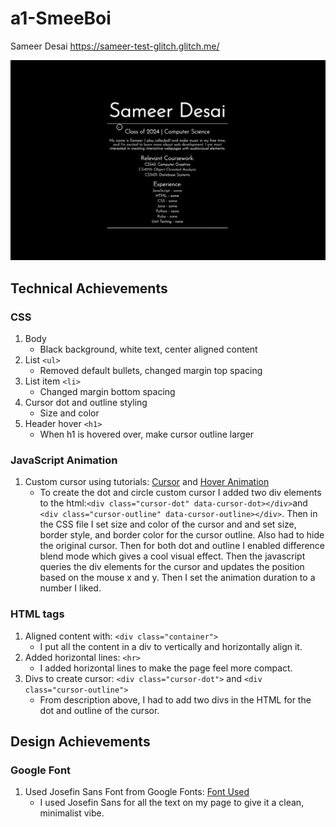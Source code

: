# a1-SmeeBoi
Sameer Desai https://sameer-test-glitch.glitch.me/

![](https://github.com/SmeeBoi/a1-SmeeBoi/blob/main/cursor.gif)

## Technical Achievements

### CSS
1. Body 
    - Black background, white text, center aligned content
2. List `<ul>`
    - Removed default bullets, changed margin top spacing
3. List item `<li>`
    - Changed margin bottom spacing 
4. Cursor dot and outline styling
    - Size and color
5. Header hover `<h1>`
    - When h1 is hovered over, make cursor outline larger

### JavaScript Animation
1. Custom cursor using tutorials: [Cursor](https://www.youtube.com/watch?v=UMdvufdewD8) and [Hover Animation](https://www.youtube.com/watch?v=nMGVwP3ww2M)
    - To create the dot and circle custom cursor I added two div elements to the html:`<div class="cursor-dot" data-cursor-dot></div>`and `<div class="cursor-outline" data-cursor-outline></div>`. Then in the CSS file I set size and color of the cursor and and set size, border style, and border color for the cursor outline. Also had to hide the original cursor. Then for both dot and outline I enabled difference blend mode which gives a cool visual effect. Then the javascript queries the div elements for the cursor and updates the position based on the mouse x and y. Then I set the animation duration to a number I liked.

### HTML tags
1. Aligned content with: `<div class="container">` 
    - I put all the content in a div to vertically and horizontally align it.
2. Added horizontal lines: `<hr>` 
    - I added horizontal lines to make the page feel more compact.
3. Divs to create cursor: `<div class="cursor-dot">` and `<div class="cursor-outline">` 
    - From description above, I had to add two divs in the HTML for the dot and outline of the cursor.

## Design Achievements

### Google Font
1. Used Josefin Sans Font from Google Fonts: [Font Used](https://fonts.google.com/specimen/Josefin+Sans?query=josefin+sans)
    - I used Josefin Sans for all the text on my page to give it a clean, minimalist vibe.



